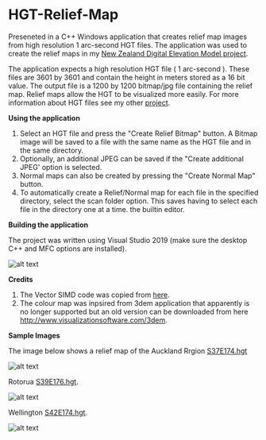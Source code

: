 # HGT-Relief-Map

Preseneted in a C++ Windows application that creates relief map images from high resolution 1 arc-second HGT files. The application was used to create the relief maps in my [New Zealand Digital Elevation Model project](https://github.com/nodecomplete/NZDEM-HGT-30/tree/master/Images). 

The application expects a high resolution HGT file ( 1 arc-second ). These files are 3601 by 3601 and contain the height in meters stored as a 16 bit value.
The output file is a 1200 by 1200 bitmap/jpg file containing the relief map. Relief maps allow the HGT to be visualized more easily. For more information about HGT files see my other [project](https://github.com/nodecomplete/NZDEM-HGT-30). 

**Using the application**

1) Select an HGT file and press the "Create Relief Bitmap" button. A Bitmap image will be saved to a file with the same name as the HGT file and in the same directory. 
2) Optionally, an additional JPEG can be saved if the "Create additional JPEG' option is selected.
3) Normal maps can also be created by pressing the "Create Normal Map" button.
4) To automatically create a Relief/Normal map for each file in the specified directory, select the scan folder option. This saves having to select each file in the directory one at a time.
the builtin editor.


**Building the application**

The project was written using Visual Studio 2019 (make sure the desktop C++ and MFC options are installed).

![alt text](https://github.com/nodecomplete/HGT-Relief-Map/blob/master/ScreenShot.jpg)


**Credits**

1) The Vector SIMD code was copied from [here](https://github.com/pelletier/vector3).
2) The colour map was inpsired from 3dem application that apparently is no longer supported but an old version can be downloaded from here http://www.visualizationsoftware.com/3dem.

 
 **Sample Images**

The image below shows a relief map of the Auckland Rrgion [S37E174.hgt](https://github.com/nodecomplete/NZDEM-HGT-30/blob/master/HGT/S37E174.zip)  

![alt text](https://github.com/nodecomplete/HGT-Relief-Map/blob/master/Auckland.jpg)

Rotorua [S39E176.hgt](https://github.com/nodecomplete/NZDEM-HGT-30/blob/master/HGT/S39E176.zip).

![alt text](https://github.com/nodecomplete/HGT-Relief-Map/blob/master/Rotorua.jpg)

Wellington [S42E174.hgt](https://github.com/nodecomplete/NZDEM-HGT-30/blob/master/HGT/S42E174.zip).

![alt text](https://github.com/nodecomplete/HGT-Relief-Map/blob/master/Wellington.jpg)

